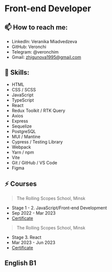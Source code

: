 # Front-end Developer

## 📫 How to reach me:
- LinkedIn: Veranika Miadvedzeva
- GitHub: Veronchi
- Telegram: @veronchim
- Gmail: zhigunova1995@gmail.com

## 🌱 Skills: 
- HTML
- CSS / SCSS
- JavaScript
- TypeScript
- React
- Redux Toolkit / RTK Query
- Axios
- Express
- Sequelize
- PostgreSQL
- MUI / Mantine
- Cypress / Testing Library
- Webpack
- Yarn / npm
- Vite
- Git / GitHub / VS Code
- Figma

## ⚡ Courses
> The Rolling Scopes School, Minsk
  - Stage 1 - 2. JavaScript/Front-end Development
  - Sep 2022 - Mar 2023
  - [Certificate](https://app.rs.school/certificate/otgbpvq9)

> The Rolling Scopes School, Minsk
  - Stage 3. React
  - Mar 2023 - Jun 2023
  - [Certificate](https://app.rs.school/certificate/4f3v5kxt)

## English B1
